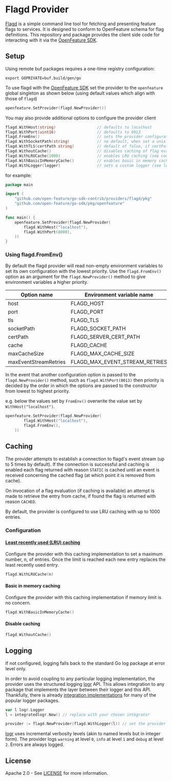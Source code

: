 # Flagd Provider

[Flagd](https://github.com/open-feature/flagd) is a simple command line tool for fetching and presenting feature flags to services. It is designed to conform to OpenFeature schema for flag definitions. This repository and package provides the client side code for interacting with it via the [OpenFeature SDK](https://github.com/open-feature/go-sdk).

## Setup
Using remote buf packages requires a one-time registry configuration:
```shell
export GOPRIVATE=buf.build/gen/go
```
To use flagd with the [OpenFeature SDK](https://github.com/open-feature/go-sdk) set the provider to the `openfeature` global singleton as shown below (using default values which align with those of `flagd`)
```go
openfeature.SetProvider(flagd.NewProvider())
```  
You may also provide additional options to configure the provider client
```go
flagd.WithHost(string)                  // defaults to localhost
flagd.WithPort(uint16)                  // defaults to 8013
flagd.FromEnv()                         // sets the provider configuration from environment variables
flagd.WithSocketPath(string)            // no default, when set a unix socket connection is used (only available for GRPC)
flagd.WithTLS(certPath string)          // default of false, if certPath is not given, system certs are used
flagd.WithoutCache()                    // disables caching of flag evaluations
flagd.WithLRUCache(1000)                // enables LRU caching (see configuring caching section)
flagd.WithBasicInMemoryCache()          // enables basic in memory cache (see configuring caching section)
flagd.WithLogger(logger)                // sets a custom logger (see logging section)
```
for example:
```go
package main

import (
	"github.com/open-feature/go-sdk-contrib/providers/flagd/pkg"
   	"github.com/open-feature/go-sdk/pkg/openfeature"
)

func main() {
    openfeature.SetProvider(flagd.NewProvider(
        flagd.WithHost("localhost"),
        flagd.WithPort(8000),
    ))
}
```

### Using flagd.FromEnv()  
By default the flagd provider will read non-empty environment variables to set its own configuration with the lowest priority. Use the `flagd.FromEnv()` option as an argument for the `flagd.NewProvider()` method to give environment variables a higher priority.

| Option name           | Environment variable name      | Type      | Options      | Default   |
|-----------------------|--------------------------------|-----------|--------------|-----------|
| host                  | FLAGD_HOST                     | string    |              | localhost |
| port                  | FLAGD_PORT                     | number    |              | 8013      |
| tls                   | FLAGD_TLS                      | boolean   |              | false     |
| socketPath            | FLAGD_SOCKET_PATH              | string    |              |           |
| certPath              | FLAGD_SERVER_CERT_PATH         | string    |              |           |
| cache                 | FLAGD_CACHE                    | string    | lru,disabled | lru       |
| maxCacheSize          | FLAGD_MAX_CACHE_SIZE           | int       |              | 1000      |
| maxEventStreamRetries | FLAGD_MAX_EVENT_STREAM_RETRIES | int       |              | 5         |

In the event that another configuration option is passed to the `flagd.NewProvider()` method, such as `flagd.WithPort(8013)` then priority is decided by the order in which the options are passed to the constructor from lowest to highest priority.

e.g. below the values set by `FromEnv()` overwrite the value set by `WithHost("localhost")`.
```go
openfeature.SetProvider(flagd.NewProvider(
        flagd.WithHost("localhost"),
        flagd.FromEnv(),
    ))
```

## Caching

The provider attempts to establish a connection to flagd's event stream (up to 5 times by default). If the connection is successful and caching is enabled each flag returned with reason `STATIC` is cached until an event is received concerning the cached flag (at which point it is removed from cache).

On invocation of a flag evaluation (if caching is available) an attempt is made to retrieve the entry from cache, if found the flag is returned with reason `CACHED`.

By default, the provider is configured to use LRU caching with up to 1000 entries.

### Configuration

#### [Least recently used (LRU) caching](https://github.com/hashicorp/golang-lru)

Configure the provider with this caching implementation to set a maximum number, n, of entries. Once the limit is reached each new entry replaces the least recently used entry.

```go
flagd.WithLRUCache(n)
```

#### Basic in memory caching

Configure the provider with this caching implementation if memory limit is no concern.

```go
flagd.WithBasicInMemoryCache()
```

#### Disable caching

```go
flagd.WithoutCache()
```

## Logging

If not configured, logging falls back to the standard Go log package at error level only.

In order to avoid coupling to any particular logging implementation, the provider uses the structured logging [logr](https://github.com/go-logr/logr)
API. This allows integration to any package that implements the layer between their logger and this API.
Thankfully, there is already [integration implementations](https://github.com/go-logr/logr#implementations-non-exhaustive)
for many of the popular logger packages.

```go
var l logr.Logger
l = integratedlogr.New() // replace with your chosen integrator

provider := flagd.NewProvider(flagd.WithLogger(l)) // set the provider's logger
```

[logr](https://github.com/go-logr/logr) uses incremental verbosity levels (akin to named levels but in integer form).
The provider logs `warning` at level `0`, `info` at level `1` and `debug` at level `2`. Errors are always logged.

## License

Apache 2.0 - See [LICENSE](./../../LICENSE) for more information.
